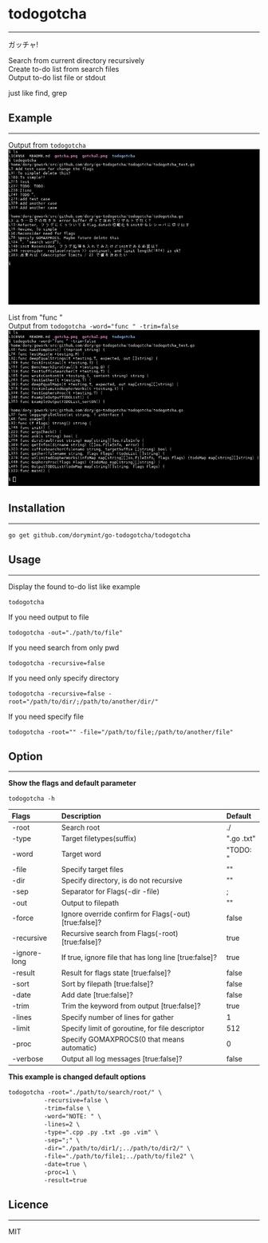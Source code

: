 # todogotcha
---
ガッチャ!  

Search from current directory recursively  
Create to-do list from search files  
Output to-do list file or stdout  

just like find, grep

## Example
---
Output from `todogotcha`  
![gotcha](./gotcha.png "gotcha")  

List from "func "  
Output from `todogotcha -word="func " -trim=false`  
![gotcha2](./gotcha2.png "gotcha2")  

## Installation
---
```
go get github.com/dorymint/go-todogotcha/todogotcha
```

## Usage
---
Display the found to-do list like example
```
todogotcha
```

If you need output to file
```
todogotcha -out="./path/to/file"
```

If you need search from only pwd
```
todogotcha -recursive=false
```

If you need only specify directory
```
todogotcha -recursive=false -root="/path/to/dir/;/path/to/another/dir/"
```

If you need specify file
```
todogotcha -root="" -file="/path/to/file;/path/to/another/file"
```

## Option
---
**Show the flags and default parameter**
```
todogotcha -h
```

| Flags | Description | Default |
| :---- | :---------- | :------ |
| -root  | Search root | ./ |
| -type | Target filetypes(suffix) | ".go .txt" |
| -word | Target word | "TODO: " |
| -file | Specify target files | "" |
| -dir | Specify directory, is do not recursive | "" |
| -sep | Separator for Flags(-dir -file) | ; |
| -out | Output to filepath | "" |
| -force | Ignore override confirm for Flags(-out) [true:false]? | false |
| -recursive | Recursive search from Flags(-root) [true:false]? | true |
| -ignore-long | If true, ignore file that has long line [true:false]? | true |
| -result | Result for flags state [true:false]? | false |
| -sort | Sort by filepath [true:false]? | false |
| -date | Add date [true:false]? | false |
| -trim | Trim the keyword from output [true:false]? | true |
| -lines | Specify number of lines for gather | 1 |
| -limit | Specify limit of goroutine, for file descriptor | 512 |
| -proc | Specify GOMAXPROCS(0 that means automatic) | 0 |
| -verbose | Output all log messages [true:false]? | false |

**This example is changed default options**
```
todogotcha -root="./path/to/search/root/" \
          -recursive=false \
          -trim=false \
          -word="NOTE: " \
          -lines=2 \
          -type=".cpp .py .txt .go .vim" \
          -sep=";" \
          -dir="./path/to/dir1/;../path/to/dir2/" \
          -file="./path/to/file1;../path/to/file2" \
          -date=true \
          -proc=1 \
          -result=true
```

## Licence
---
MIT
